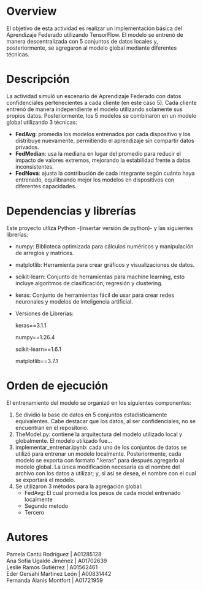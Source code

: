 # Overview
El objetivo de esta actividad es realizar un implementación básica del Aprendizaje Federado utilizando TensorFlow. El modelo se entrenó de manera descentralizada con 5 conjuntos de datos locales y, posteriormente, se agregaron al modelo global mediante diferentes técnicas. 

# Descripción 
La actividad simuló un escenario de Aprendizaje Federado con datos confidenciales pertenecientes a cada cliente (en este caso 5). Cada cliente entrenó de manera independiente el modelo utilizando solamente sus propios datos. Posteriormente, los 5 modelos se combinaron en un modelo global utilizando 3 técnicas:   
* **FedAvg**: promedia los modelos entrenados por cada dispositivo y los distribuye nuevamente, permitiendo el aprendizaje sin compartir datos privados.
* **FedMedian**: usa la mediana en lugar del promedio para reducir el impacto de valores extremos, mejorando la estabilidad frente a datos inconsistentes.
* **FedNova**: ajusta la contribución de cada integrante según cuánto haya entrenado, equilibrando mejor los modelos en dispositivos con diferentes capacidades.

# Dependencias y librerías
Este proyecto utliza Python -(insertar versión de python)- y las siguientes librerías:    
* numpy: Biblioteca optimizada para cálculos numéricos y manipulación de arreglos y matrices.
* matplotlib: Herramienta para crear gráficos y visualizaciones de datos.
* scikit-learn: Conjunto de herramientas para machine learning, esto incluye algoritmos de clasificación, regresión y clustering.
* keras: Conjunto de herramientas fácil de usar para crear redes neuronales y modelos de inteligencia artificial.

* Versiones de Librerias:

  
  keras==3.1.1

   
  numpy==1.26.4

  
  scikit-learn==1.6.1

  
  matplotlib==3.7.1

  

# Orden de ejecución
El entrenamiento del modelo se organizó en los siguientes componentes:    
1. Se dividió la base de datos en 5 conjuntos estadísticamente equivalentes. Cabe destacar que los datos, al ser confidenciales, no se encuentran en el repositorio.     
2. TheModel.py: contiene la arquitectura del modelo utilizado local y globalmente. El modelo utilizado fue...  
3. implementar_entrenar.ipynb: cada uno de los conjuntos de datos se utilizó para entrenar un modelo localmente. Posteriormente, cada modelo se exporta con formato ".keras" para después agregarlo al modelo global. La única modificación necesaria es el nombre del archivo con los datos a utilizar; y, si así se desea, el nombre con el cual se exportará el modelo.   
4. Se utilizaron 3 métodos para la agregación global:
   * FedAvg: El cual promedia los pesos de cada model entrenado localmente
   * Segundo metodo
   * Tercero  

# Autores
Pamela Cantú Rodríguez | A01285128   
Ana Sofía Ugalde Jiménez | A01702639   
Leslie Ramos Gutiérrez | A01562461   
Eder Gersahí Martínez León | A00831442   
Fernanda Alanis Montfort | A01721959   
